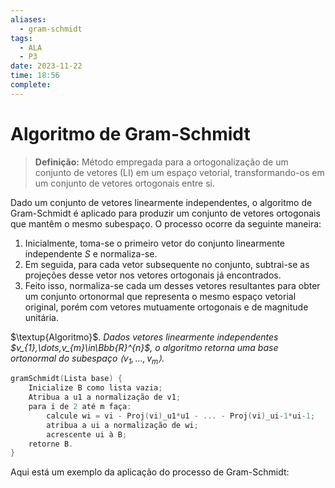 ```yaml
---
aliases:
  - gram-schmidt
tags:
  - ALA
  - P3
date: 2023-11-22
time: 18:56
complete:
---
```

# Algoritmo de Gram-Schmidt

> **Definição:** Método empregada para a ortogonalização de um conjunto de vetores (LI) em um espaço vetorial, transformando-os em um conjunto de vetores ortogonais entre si.

Dado um conjunto de vetores linearmente independentes, o algoritmo de Gram-Schmidt é aplicado para produzir um conjunto de vetores ortogonais que mantêm o mesmo subespaço. O processo ocorre da seguinte maneira:

1. Inicialmente, toma-se o primeiro vetor do conjunto linearmente independente $S$ e normaliza-se.
2. Em seguida, para cada vetor subsequente no conjunto, subtrai-se as projeções desse vetor nos vetores ortogonais já encontrados.
3. Feito isso, normaliza-se cada um desses vetores resultantes para obter um conjunto ortonormal que representa o mesmo espaço vetorial original, porém com vetores mutuamente ortogonais e de magnitude unitária.

$\textup{Algoritmo}$. *Dados vetores linearmente independentes $v_{1},\dots,v_{m}\in\Bbb{R}^{n}$, o algoritmo retorna uma base ortonormal do subespaço $\langle v_{1},\dots,v_{m} \rangle$*.

```c
gramSchmidt(Lista base) {
	Inicialize B como lista vazia;
	Atribua a u1 a normalização de v1;
	para i de 2 até m faça:
		calcule wi = vi - Proj(vi)_u1*u1 - ... - Proj(vi)_ui-1*ui-1;
		atribua a ui a normalização de wi;
		acrescente ui à B;
	retorne B.
}
```

Aqui está um exemplo da aplicação do processo de Gram-Schmidt:




